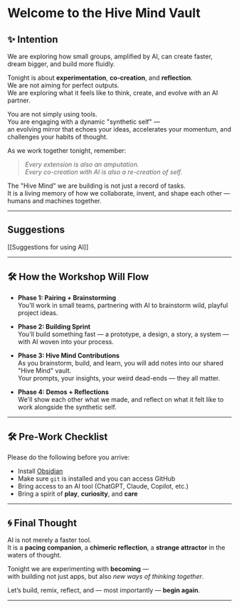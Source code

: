 # Welcome to the Hive Mind Vault

## ✨ Intention

We are exploring how small groups, amplified by AI, can create faster, dream bigger, and build more fluidly.

Tonight is about **experimentation**, **co-creation**, and **reflection**.  
We are not aiming for perfect outputs.  
We are exploring what it feels like to think, create, and evolve *with* an AI partner.

You are not simply using tools.  
You are engaging with a dynamic "synthetic self" —  
an evolving mirror that echoes your ideas, accelerates your momentum, and challenges your habits of thought.

As we work together tonight, remember:
> *Every extension is also an amputation.*  
> *Every co-creation with AI is also a re-creation of self.*

The "Hive Mind" we are building is not just a record of tasks.  
It is a living memory of how we collaborate, invent, and shape each other — humans and machines together.

---
## Suggestions

[[Suggestions for using AI]]

---

## 🛠 How the Workshop Will Flow

- **Phase 1: Pairing + Brainstorming**  
  You'll work in small teams, partnering with AI to brainstorm wild, playful project ideas.

- **Phase 2: Building Sprint**  
  You'll build something fast — a prototype, a design, a story, a system — with AI woven into your process.

- **Phase 3: Hive Mind Contributions**  
  As you brainstorm, build, and learn, you will add notes into our shared "Hive Mind" vault.  
  Your prompts, your insights, your weird dead-ends — they all matter.

- **Phase 4: Demos + Reflections**  
  We'll show each other what we made, and reflect on what it felt like to work alongside the synthetic self.

---

## 🛠 Pre-Work Checklist

Please do the following before you arrive:
- Install [Obsidian](https://obsidian.md/)
- Make sure `git` is installed and you can access GitHub
- Bring access to an AI tool (ChatGPT, Claude, Copilot, etc.)
- Bring a spirit of **play**, **curiosity**, and **care**

---

## 🌀 Final Thought

AI is not merely a faster tool.  
It is a **pacing companion**, a **chimeric reflection**, a **strange attractor** in the waters of thought.

Tonight we are experimenting with **becoming** —  
with building not just apps, but also *new ways of thinking together*.

Let’s build, remix, reflect, and — most importantly — **begin again**.

---
